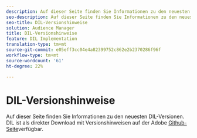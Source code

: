 ```yaml
---
description: Auf dieser Seite finden Sie Informationen zu den neuesten DIL-Versionen
seo-description: Auf dieser Seite finden Sie Informationen zu den neuesten DIL-Versionen
seo-title: DIL-Versionshinweise
solution: Audience Manager
title: DIL-Versionshinweise
feature: DIL Implementation
translation-type: tm+mt
source-git-commit: e05eff3cc04e4a82399752c862e2b2370286f96f
workflow-type: tm+mt
source-wordcount: '61'
ht-degree: 22%

---
```



# DIL-Versionshinweise

Auf dieser Seite finden Sie Informationen zu den neuesten DIL-Versionen. DIL ist als direkter Download mit Versionshinweisen auf der Adobe [Github-Seite](https://github.com/Adobe-Marketing-Cloud/dil/releases)verfügbar.

